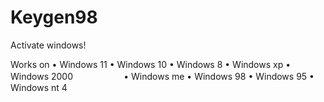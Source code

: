 # Keygen98

Activate windows!


Works on
• Windows 11
• Windows 10
• Windows 8
• Windows xp
• Windows 2000
 ‍‍‍‍ㅤㅤㅤㅤㅤㅤ• Windows me
• Windows 98
• Windows 95
• Windows nt 4

